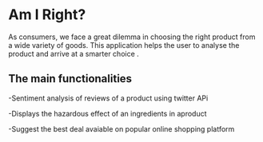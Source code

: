 # Am I Right? #


As consumers, we face a great dilemma in choosing the right product from a wide variety of goods. This application helps the user to analyse the product and arrive at a smarter choice . 

## The main functionalities ##
-Sentiment analysis of reviews of a product using twitter APi

-Displays the hazardous effect of an ingredients in aproduct

-Suggest the best deal avaiable on popular online shopping platform
